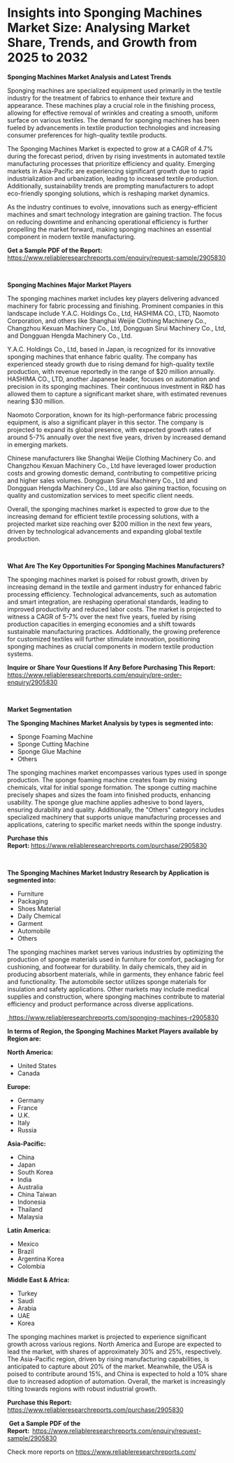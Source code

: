 <p><h1>Insights into Sponging Machines Market Size: Analysing Market Share, Trends, and Growth from 2025 to 2032</h1></p><p><strong>Sponging Machines Market Analysis and Latest Trends</strong></p>
<p><p>Sponging machines are specialized equipment used primarily in the textile industry for the treatment of fabrics to enhance their texture and appearance. These machines play a crucial role in the finishing process, allowing for effective removal of wrinkles and creating a smooth, uniform surface on various textiles. The demand for sponging machines has been fueled by advancements in textile production technologies and increasing consumer preferences for high-quality textile products.</p><p>The Sponging Machines Market is expected to grow at a CAGR of 4.7% during the forecast period, driven by rising investments in automated textile manufacturing processes that prioritize efficiency and quality. Emerging markets in Asia-Pacific are experiencing significant growth due to rapid industrialization and urbanization, leading to increased textile production. Additionally, sustainability trends are prompting manufacturers to adopt eco-friendly sponging solutions, which is reshaping market dynamics. </p><p>As the industry continues to evolve, innovations such as energy-efficient machines and smart technology integration are gaining traction. The focus on reducing downtime and enhancing operational efficiency is further propelling the market forward, making sponging machines an essential component in modern textile manufacturing.</p></p>
<p><strong>Get a Sample PDF of the Report:&nbsp;</strong> <a href="https://www.reliableresearchreports.com/enquiry/request-sample/2905830?utm_campaign=3039&utm_medium=2&utm_source=Github&utm_content=ia&utm_term=12032025&utm_id=sponging-machines">https://www.reliableresearchreports.com/enquiry/request-sample/2905830</a></p>
<p>&nbsp;</p>
<p><strong>Sponging Machines Major Market Players</strong></p>
<p><p>The sponging machines market includes key players delivering advanced machinery for fabric processing and finishing. Prominent companies in this landscape include Y.A.C. Holdings Co., Ltd, HASHIMA CO., LTD, Naomoto Corporation, and others like Shanghai Weijie Clothing Machinery Co., Changzhou Kexuan Machinery Co., Ltd, Dongguan Sirui Machinery Co., Ltd, and Dongguan Hengda Machinery Co., Ltd.</p><p>Y.A.C. Holdings Co., Ltd, based in Japan, is recognized for its innovative sponging machines that enhance fabric quality. The company has experienced steady growth due to rising demand for high-quality textile production, with revenue reportedly in the range of $20 million annually. HASHIMA CO., LTD, another Japanese leader, focuses on automation and precision in its sponging machines. Their continuous investment in R&D has allowed them to capture a significant market share, with estimated revenues nearing $30 million.</p><p>Naomoto Corporation, known for its high-performance fabric processing equipment, is also a significant player in this sector. The company is projected to expand its global presence, with expected growth rates of around 5-7% annually over the next five years, driven by increased demand in emerging markets.</p><p>Chinese manufacturers like Shanghai Weijie Clothing Machinery Co. and Changzhou Kexuan Machinery Co., Ltd have leveraged lower production costs and growing domestic demand, contributing to competitive pricing and higher sales volumes. Dongguan Sirui Machinery Co., Ltd and Dongguan Hengda Machinery Co., Ltd are also gaining traction, focusing on quality and customization services to meet specific client needs.</p><p>Overall, the sponging machines market is expected to grow due to the increasing demand for efficient textile processing solutions, with a projected market size reaching over $200 million in the next few years, driven by technological advancements and expanding global textile production.</p></p>
<p>&nbsp;</p>
<p><strong>What Are The Key Opportunities For Sponging Machines Manufacturers?</strong></p>
<p><p>The sponging machines market is poised for robust growth, driven by increasing demand in the textile and garment industry for enhanced fabric processing efficiency. Technological advancements, such as automation and smart integration, are reshaping operational standards, leading to improved productivity and reduced labor costs. The market is projected to witness a CAGR of 5-7% over the next five years, fueled by rising production capacities in emerging economies and a shift towards sustainable manufacturing practices. Additionally, the growing preference for customized textiles will further stimulate innovation, positioning sponging machines as crucial components in modern textile production systems.</p></p>
<p><strong>Inquire or Share Your Questions If Any Before Purchasing This Report:</strong> <a href="https://www.reliableresearchreports.com/enquiry/pre-order-enquiry/2905830?utm_campaign=3039&utm_medium=2&utm_source=Github&utm_content=ia&utm_term=12032025&utm_id=sponging-machines">https://www.reliableresearchreports.com/enquiry/pre-order-enquiry/2905830</a></p>
<p>&nbsp;</p>
<p><strong>Market Segmentation</strong></p>
<p><strong>The Sponging Machines Market Analysis by types is segmented into:</strong></p>
<p><ul><li>Sponge Foaming Machine</li><li>Sponge Cutting Machine</li><li>Sponge Glue Machine</li><li>Others</li></ul></p>
<p><p>The sponging machines market encompasses various types used in sponge production. The sponge foaming machine creates foam by mixing chemicals, vital for initial sponge formation. The sponge cutting machine precisely shapes and sizes the foam into finished products, enhancing usability. The sponge glue machine applies adhesive to bond layers, ensuring durability and quality. Additionally, the "Others" category includes specialized machinery that supports unique manufacturing processes and applications, catering to specific market needs within the sponge industry.</p></p>
<p><strong>Purchase this Report:&nbsp;</strong><a href="https://www.reliableresearchreports.com/purchase/2905830?utm_campaign=3039&utm_medium=2&utm_source=Github&utm_content=ia&utm_term=12032025&utm_id=sponging-machines">https://www.reliableresearchreports.com/purchase/2905830</a></p>
<p>&nbsp;</p>
<p><strong>The Sponging Machines Market Industry Research by Application is segmented into:</strong></p>
<p><ul><li>Furniture</li><li>Packaging</li><li>Shoes Material</li><li>Daily Chemical</li><li>Garment</li><li>Automobile</li><li>Others</li></ul></p>
<p><p>The sponging machines market serves various industries by optimizing the production of sponge materials used in furniture for comfort, packaging for cushioning, and footwear for durability. In daily chemicals, they aid in producing absorbent materials, while in garments, they enhance fabric feel and functionality. The automobile sector utilizes sponge materials for insulation and safety applications. Other markets may include medical supplies and construction, where sponging machines contribute to material efficiency and product performance across diverse applications.</p></p>
<p><a href="https://www.reliableresearchreports.com/sponging-machines-r2905830?utm_campaign=3039&utm_medium=2&utm_source=Github&utm_content=ia&utm_term=12032025&utm_id=sponging-machines">&nbsp;https://www.reliableresearchreports.com/sponging-machines-r2905830</a></p>
<p><strong>In terms of Region, the Sponging Machines Market Players available by Region are:</strong></p>
<p>
    <p> <strong> North America: </strong>
        <ul>
            <li>United States</li>
            <li>Canada</li>
        </ul>
        </p> 
    <p> <strong> Europe: </strong>
        <ul>
            <li>Germany</li>
            <li>France</li>
            <li>U.K.</li>
            <li>Italy</li>
            <li>Russia</li>
        </ul>
        </p> 
    <p> <strong> Asia-Pacific: </strong>
        <ul>
            <li>China</li>
            <li>Japan</li>
            <li>South Korea</li>
            <li>India</li>
            <li>Australia</li>
            <li>China Taiwan</li>
            <li>Indonesia</li>
            <li>Thailand</li>
            <li>Malaysia</li>
        </ul>
        </p> 
    <p> <strong> Latin America: </strong>
        <ul>
            <li>Mexico</li>
            <li>Brazil</li>
            <li>Argentina Korea</li>
            <li>Colombia</li>
        </ul>
        </p> 
    <p> <strong> Middle East & Africa: </strong>
        <ul>
            <li>Turkey</li>
            <li>Saudi</li>
            <li>Arabia</li>
            <li>UAE</li>
            <li>Korea</li>
        </ul>
    </p>
    </p>
<p><p>The sponging machines market is projected to experience significant growth across various regions. North America and Europe are expected to lead the market, with shares of approximately 30% and 25%, respectively. The Asia-Pacific region, driven by rising manufacturing capabilities, is anticipated to capture about 20% of the market. Meanwhile, the USA is poised to contribute around 15%, and China is expected to hold a 10% share due to increased adoption of automation. Overall, the market is increasingly tilting towards regions with robust industrial growth.</p></p>
<p><strong>Purchase this Report: </strong><a href="https://www.reliableresearchreports.com/purchase/2905830?utm_campaign=3039&utm_medium=2&utm_source=Github&utm_content=ia&utm_term=12032025&utm_id=sponging-machines">https://www.reliableresearchreports.com/purchase/2905830</a></p>
<p>&nbsp;<strong>Get a Sample PDF of the Report:&nbsp;&nbsp;</strong><a href="https://www.reliableresearchreports.com/enquiry/request-sample/2905830?utm_campaign=3039&utm_medium=2&utm_source=Github&utm_content=ia&utm_term=12032025&utm_id=sponging-machines">https://www.reliableresearchreports.com/enquiry/request-sample/2905830</a></p>
<p><strong></strong></p>
<p>Check more reports on <a href="https://www.reliableresearchreports.com/?utm_campaign=3039&utm_medium=2&utm_source=Github&utm_content=ia&utm_term=12032025&utm_id=sponging-machines">https://www.reliableresearchreports.com/</a></p>